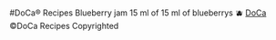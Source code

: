 #DoCa® Recipes
Blueberry jam
15 ml of 
15 ml of blueberrys 🫐
[DoCa](iuiui272.github.io/DoCa)
©DoCa Recipes Copyrighted
